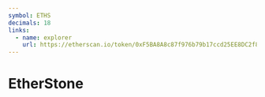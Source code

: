 ```yaml
---
symbol: ETHS
decimals: 18
links:
  - name: explorer
    url: https://etherscan.io/token/0xF5BA8A8c87f976b79b17ccd25EE8DC2f8e82FB59
---
```


# EtherStone
